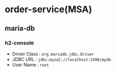 # order-service(MSA)
## maria-db
### h2-console
- Driver Class : `org.mariadb.jdbc.Driver`
- JDBC URL : `jdbc:mysql://localhost:3306/mydb`
- User Name : `root`
